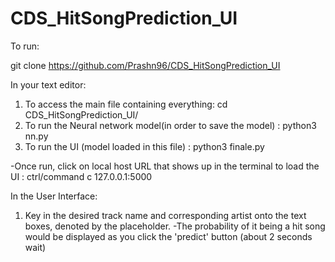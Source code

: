 # CDS_HitSongPrediction_UI

To run:

git clone https://github.com/Prashn96/CDS_HitSongPrediction_UI

In your text editor:

1. To access the main file containing everything:  cd CDS_HitSongPrediction_UI/
2. To run the Neural network model(in order to save the model) :   python3 nn.py
3. To run the UI (model loaded in this file) :  python3 finale.py

-Once run, click on local host URL that shows up in the terminal to load the UI : ctrl/command c 127.0.0.1:5000


In the User Interface:

1. Key in the desired track name and corresponding artist onto the text boxes, denoted by the placeholder.
-The probability of it being a hit song would be displayed as you click the 'predict' button (about 2 seconds wait)
